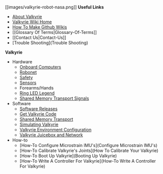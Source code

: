 [[images/valkyrie-robot-nasa.png]]
__Useful Links__
* [About Valkyrie](http://nasa-jsc-robotics.github.io/valkyrie/)
* [Valkyrie Wiki Home](https://github.com/NASA-JSC-Robotics/valkyrie/wiki)
* [How To Make Github Wikis](How-To-Make-Wikis)
* [[Glossary Of Terms|Glossary-Of-Terms]]
* [[Contact Us|Contact-Us]]
* [Trouble Shooting](Trouble Shooting)

__Valkyrie__
* Hardware
  * [Onboard Computers](Onboard-Computers)
  * [Robonet](Robonet)
  * [Safety](Safety)
  * [Sensors](Sensors)
  * Forearms/Hands
  * [Ring LED Legend](https://github.com/NASA-JSC-Robotics/valkyrie/wiki/Ring-LED-Legend)
  * [Shared Memory Transport Signals](Shared-Memory-Transport-Signals)
* Software
  * [Software Releases](Software-Releases)
  * [Get Valkyrie Code](https://github.com/NASA-JSC-Robotics/valkyrie/wiki/Get-Valkyrie-Code)
  * [Shared Memory Transport](Shared-Memory-Transport)
  * [Simulating Valkyrie](https://github.com/NASA-JSC-Robotics/valkyrie/wiki/Simulating-Valkyrie)
  * [Valkyrie Environment Configuration](Valkyrie-Environment-Configuration)
  * [Valkyrie Juicebox and Network](Valkyrie-Juicebox-And-Network)
* How-to
  * [How-To Configure Microstrain IMU's](Configure Microstrain IMU's)
  * [How-To Calibrate Valkyrie's Joints](How To Calibrate Your Valkyrie)
  * [How-To Boot Up Valkyrie](Booting Up Valkyrie)
  * [How-To Write A Controller For Valkyrie](How-To Write A Controller For Valkyrie)
